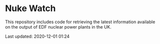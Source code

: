 # Nuke Watch

This repository includes code for retrieving the latest information available on the output of EDF nuclear power plants in the UK.

Last updated: 2020-12-01 01:24